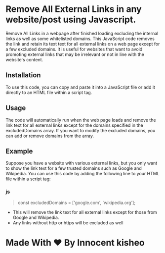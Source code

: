 
# Remove All External Links in any website/post using Javascript.
Remove All Links in a webpage after finished loading excluding the internal links as well as some whitelisted domains.
This JavaScript code removes the link and retain its text text for all external links on a web page except for a few excluded domains. It is useful for websites that want to avoid promoting external links that may be irrelevant or not in line with the website's content.
## Installation

To use this code, you can copy and paste it into a JavaScript file or add it directly to an HTML file within a script tag.
## Usage

The code will automatically run when the web page loads and remove the link text for all external links except for the domains specified in the excludedDomains array. If you want to modify the excluded domains, you can add or remove domains from the array.
## Example

Suppose you have a website with various external links, but you only want to show the link text for a few trusted domains such as Google and Wikipedia. You can use this code by adding the following line to your HTML file within a script tag:

### js

>const excludedDomains = ['google.com', 'wikipedia.org'];

- This will remove the link text for all external links except for those from Google and Wikipedia.
- Any links without http or https will be excluded as well
# Made With ❤️ By Innocent kisheo
